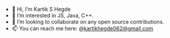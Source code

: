 - 👋 Hi, I’m Kartik S Hegde
- 👀 I’m interested in JS, Java, C++.
- 💞️ I’m looking to collaborate on any open source contributions.
- 📫 You can reach me here: @kartikhegde062@gmail.com

<!---
KartikHegde64bit/KartikHegde64bit is a ✨ special ✨ repository because its `README.md` (this file) appears on your GitHub profile.
You can click the Preview link to take a look at your changes.
--->
